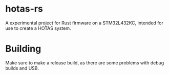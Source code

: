 # hotas-rs
A experimental project for Rust firmware on a STM32L432KC, intended for use to create a HOTAS system.  

# Building
Make sure to make a release build, as there are some problems with debug builds and USB.
 
